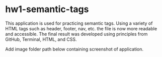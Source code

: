 # hw1-semantic-tags

This application is used for practicing semantic tags.
Using a variety of HTML tags such as header, footer, nav, etc. the file is now more readable and accessible.
The final result was developed using principles from GitHub, Terminal, HTML, and CSS.

Add image folder path below containing screenshot of application.

